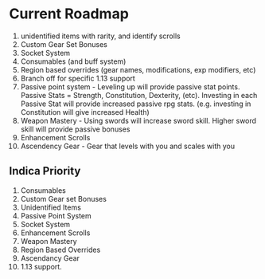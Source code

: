 # Current Roadmap #

1. unidentified items with rarity, and identify scrolls
2. Custom Gear Set Bonuses
3. Socket System
4. Consumables (and buff system)
5. Region based overrides (gear names, modifications, exp modifiers, etc)
6. Branch off for specific 1.13 support
7. Passive point system - Leveling up will provide passive stat points. Passive Stats = Strength, Constitution, Dexterity, (etc). Investing in each Passive Stat will provide increased passive rpg stats. (e.g. investing in Constitution will give increased Health)
8. Weapon Mastery - Using swords will increase sword skill. Higher sword skill will provide passive bonuses
9. Enhancement Scrolls
10. Ascendency Gear - Gear that levels with you and scales with you



## Indica Priority ##

1. Consumables
2. Custom Gear set Bonuses
3. Unidentified Items
4. Passive Point System
5. Socket System
6. Enhancement Scrolls
7. Weapon Mastery
8. Region Based Overrides
9. Ascendancy Gear
10. 1.13 support.